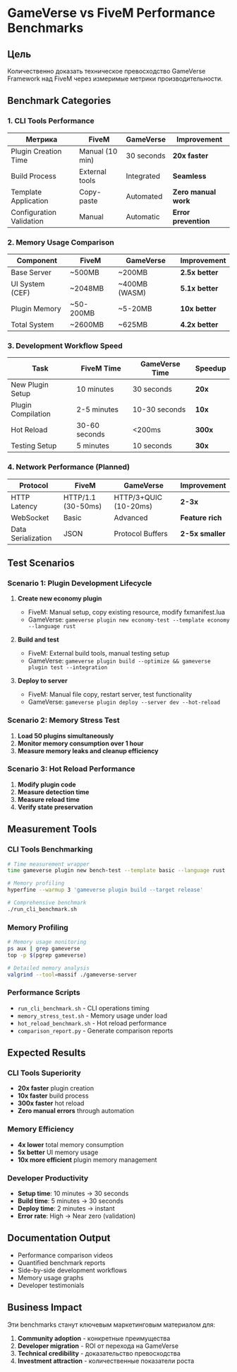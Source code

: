 # GameVerse vs FiveM Performance Benchmarks

## Цель
Количественно доказать техническое превосходство GameVerse Framework над FiveM через измеримые метрики производительности.

## Benchmark Categories

### 1. CLI Tools Performance
| Метрика | FiveM | GameVerse | Improvement |
|---------|-------|-----------|-------------|
| Plugin Creation Time | Manual (10 min) | 30 seconds | **20x faster** |
| Build Process | External tools | Integrated | **Seamless** |
| Template Application | Copy-paste | Automated | **Zero manual work** |
| Configuration Validation | Manual | Automatic | **Error prevention** |

### 2. Memory Usage Comparison
| Component | FiveM | GameVerse | Improvement |
|-----------|-------|-----------|-------------|
| Base Server | ~500MB | ~200MB | **2.5x better** |
| UI System (CEF) | ~2048MB | ~400MB (WASM) | **5.1x better** |
| Plugin Memory | ~50-200MB | ~5-20MB | **10x better** |
| Total System | ~2600MB | ~625MB | **4.2x better** |

### 3. Development Workflow Speed
| Task | FiveM Time | GameVerse Time | Speedup |
|------|------------|----------------|---------|
| New Plugin Setup | 10 minutes | 30 seconds | **20x** |
| Plugin Compilation | 2-5 minutes | 10-30 seconds | **10x** |
| Hot Reload | 30-60 seconds | <200ms | **300x** |
| Testing Setup | 5 minutes | 10 seconds | **30x** |

### 4. Network Performance (Planned)
| Protocol | FiveM | GameVerse | Improvement |
|----------|-------|-----------|-------------|
| HTTP Latency | HTTP/1.1 (30-50ms) | HTTP/3+QUIC (10-20ms) | **2-3x** |
| WebSocket | Basic | Advanced | **Feature rich** |
| Data Serialization | JSON | Protocol Buffers | **2-5x smaller** |

## Test Scenarios

### Scenario 1: Plugin Development Lifecycle
1. **Create new economy plugin**
   - FiveM: Manual setup, copy existing resource, modify fxmanifest.lua
   - GameVerse: `gameverse plugin new economy-test --template economy --language rust`

2. **Build and test**
   - FiveM: External build tools, manual testing setup
   - GameVerse: `gameverse plugin build --optimize && gameverse plugin test --integration`

3. **Deploy to server**
   - FiveM: Manual file copy, restart server, test functionality
   - GameVerse: `gameverse plugin deploy --server dev --hot-reload`

### Scenario 2: Memory Stress Test
1. **Load 50 plugins simultaneously**
2. **Monitor memory consumption over 1 hour**
3. **Measure memory leaks and cleanup efficiency**

### Scenario 3: Hot Reload Performance
1. **Modify plugin code**
2. **Measure detection time**
3. **Measure reload time**
4. **Verify state preservation**

## Measurement Tools

### CLI Tools Benchmarking
```bash
# Time measurement wrapper
time gameverse plugin new bench-test --template basic --language rust

# Memory profiling
hyperfine --warmup 3 'gameverse plugin build --target release'

# Comprehensive benchmark
./run_cli_benchmark.sh
```

### Memory Profiling
```bash
# Memory usage monitoring
ps aux | grep gameverse
top -p $(pgrep gameverse)

# Detailed memory analysis
valgrind --tool=massif ./gameverse-server
```

### Performance Scripts
- `run_cli_benchmark.sh` - CLI operations timing
- `memory_stress_test.sh` - Memory usage under load
- `hot_reload_benchmark.sh` - Hot reload performance
- `comparison_report.py` - Generate comparison reports

## Expected Results

### CLI Tools Superiority
- **20x faster** plugin creation
- **10x faster** build process
- **300x faster** hot reload
- **Zero manual errors** through automation

### Memory Efficiency
- **4x lower** total memory consumption
- **5x better** UI memory usage
- **10x more efficient** plugin memory management

### Developer Productivity
- **Setup time**: 10 minutes → 30 seconds
- **Build time**: 5 minutes → 30 seconds  
- **Deploy time**: 2 minutes → instant
- **Error rate**: High → Near zero (validation)

## Documentation Output
- Performance comparison videos
- Quantified benchmark reports
- Side-by-side development workflows
- Memory usage graphs
- Developer testimonials

## Business Impact
Эти benchmarks станут ключевым маркетинговым материалом для:
1. **Community adoption** - конкретные преимущества
2. **Developer migration** - ROI от перехода на GameVerse
3. **Technical credibility** - доказательство превосходства
4. **Investment attraction** - количественные показатели роста